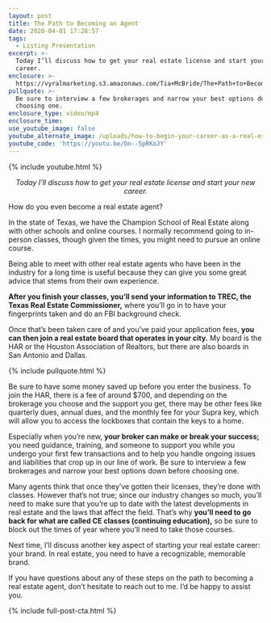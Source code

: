 ```yaml
---
layout: post
title: The Path to Becoming an Agent
date: 2020-04-01 17:28:57
tags:
  - Listing Presentation
excerpt: >-
  Today I’ll discuss how to get your real estate license and start your new
  career.
enclosure: >-
  https://vyralmarketing.s3.amazonaws.com/Tia+McBride/The+Path+to+Becoming+an+Agent.mp4
pullquote: >-
  Be sure to interview a few brokerages and narrow your best options down before
  choosing one.
enclosure_type: video/mp4
enclosure_time:
use_youtube_image: false
youtube_alternate_image: /uploads/how-to-begin-your-career-as-a-real-estate-agent-yt.jpg
youtube_code: 'https://youtu.be/On--5pRKoJY'
---
```


{% include youtube.html %}

<p style="text-align: center;"><em>Today I’ll discuss how to get your real estate license and start your new career.</em></p>

How do you even become a real estate agent?

In the state of Texas, we have the Champion School of Real Estate along with other schools and online courses. I normally recommend going to in-person classes, though given the times, you might need to pursue an online course.

Being able to meet with other real estate agents who have been in the industry for a long time is useful because they can give you some great advice that stems from their own experience.&nbsp;

**After you finish your classes, you’ll send your information to TREC, the Texas Real Estate Commissioner,** where you’ll go in to have your fingerprints taken and do an FBI background check.

Once that’s been taken care of and you’ve paid your application fees, **you can then join a real estate board that operates in your city.** My board is the HAR or the Houston Association of Realtors, but there are also boards in San Antonio and Dallas.

{% include pullquote.html %}

Be sure to have some money saved up before you enter the business. To join the HAR, there is a fee of around $700, and depending on the brokerage you choose and the support you get, there may be other fees like quarterly dues, annual dues, and the monthly fee for your Supra key, which will allow you to access the lockboxes that contain the keys to a home.

Especially when you’re new, **your broker can make or break your success;** you need guidance, training, and someone to support you while you undergo your first few transactions and to help you handle ongoing issues and liabilities that crop up in our line of work. Be sure to interview a few brokerages and narrow your best options down before choosing one.

Many agents think that once they’ve gotten their licenses, they’re done with classes. However that’s not true; since our industry changes so much, you’ll need to make sure that you’re up to date with the latest developments in real estate and the laws that affect the field. That’s why **you’ll need to go back for what are called CE classes (continuing education),** so be sure to block out the times of year where you’ll need to take those courses.

Next time, I’ll discuss another key aspect of starting your real estate career: your brand. In real estate, you need to have a recognizable, memorable brand.

If you have questions about any of these steps on the path to becoming a real estate agent, don’t hesitate to reach out to me. I’d be happy to assist you.

{% include full-post-cta.html %}
